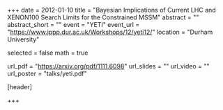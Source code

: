 +++
date = 2012-01-10
title = "Bayesian Implications of Current LHC and XENON100 Search Limits for the Constrained MSSM"
abstract = ""
abstract_short = ""
event = "YETI"
event_url = "https://www.ippp.dur.ac.uk/Workshops/12/yeti12/"
location = "Durham University"

selected = false
math = true

url_pdf = "https://arxiv.org/pdf/1111.6098"
url_slides = ""
url_video = ""
url_poster = "talks/yeti.pdf"

[header]

+++
